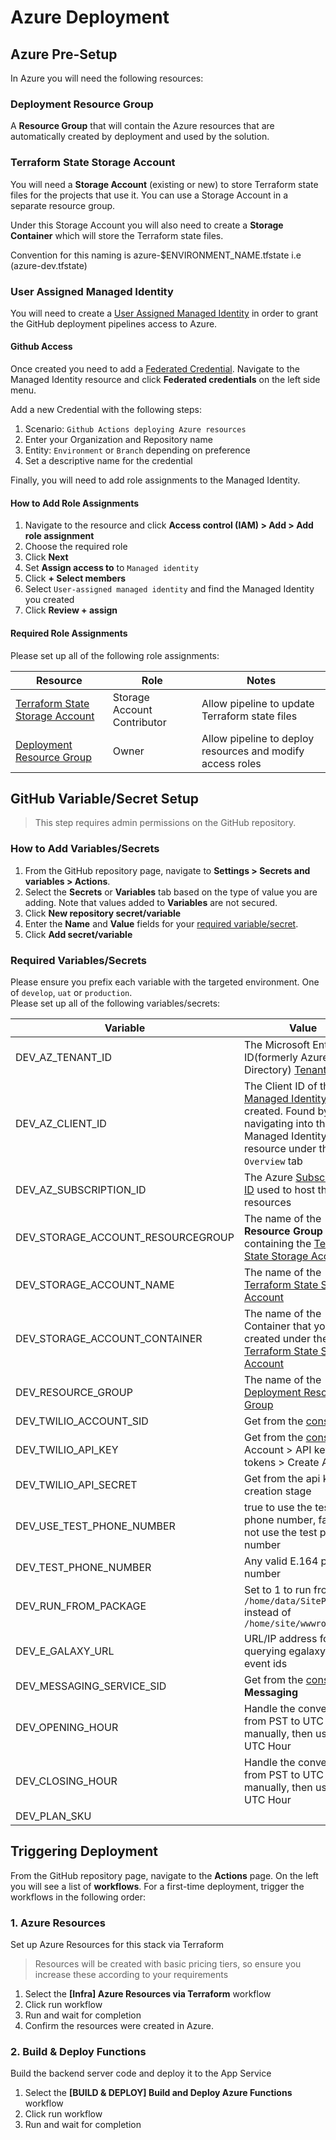 # Azure Deployment

## Azure Pre-Setup

In Azure you will need the following resources:

### Deployment Resource Group

A **Resource Group** that will contain the Azure resources that are automatically created by deployment and used by the solution.

### Terraform State Storage Account

You will need a **Storage Account** (existing or new) to store Terraform state files for the projects that use it.
You can use a Storage Account in a separate resource group.

Under this Storage Account you will also need to create a **Storage Container** which will store the Terraform state files.

Convention for this naming is azure-$ENVIRONMENT_NAME.tfstate i.e (azure-dev.tfstate)

### User Assigned Managed Identity

You will need to create a [User Assigned Managed Identity](https://learn.microsoft.com/en-us/azure/active-directory/managed-identities-azure-resources/how-manage-user-assigned-managed-identities)
in order to grant the GitHub deployment pipelines access to Azure.

#### Github Access

Once created you need to add a [Federated Credential](https://learn.microsoft.com/en-us/azure/active-directory/workload-identities/workload-identity-federation-create-trust-user-assigned-managed-identity).
Navigate to the Managed Identity resource and click **Federated credentials** on the left side menu.

Add a new Credential with the following steps:

1. Scenario: `Github Actions deploying Azure resources`
2. Enter your Organization and Repository name
3. Entity: `Environment` or `Branch` depending on preference
4. Set a descriptive name for the credential

Finally, you will need to add role assignments to the Managed Identity.

#### How to Add Role Assignments

1. Navigate to the resource and click **Access control (IAM) > Add > Add role assignment**
2. Choose the required role
3. Click **Next**
4. Set **Assign access to** to `Managed identity`
5. Click **+ Select members**
6. Select `User-assigned managed identity` and find the Managed Identity you created
7. Click **Review + assign**

#### Required Role Assignments

Please set up all of the following role assignments:

| Resource                                                            | Role                        | Notes                                                      |
| ------------------------------------------------------------------- | --------------------------- | ---------------------------------------------------------- |
| [Terraform State Storage Account](#terraform-state-storage-account) | Storage Account Contributor | Allow pipeline to update Terraform state files             |
| [Deployment Resource Group](#deployment-resource-group)             | Owner                       | Allow pipeline to deploy resources and modify access roles |

## GitHub Variable/Secret Setup

> This step requires admin permissions on the GitHub repository.

### How to Add Variables/Secrets

1. From the GitHub repository page, navigate to **Settings > Secrets and variables > Actions**.
2. Select the **Secrets** or **Variables** tab based on the type of value you are adding. Note that values added to **Variables** are not secured.
3. Click **New repository secret/variable**
4. Enter the **Name** and **Value** fields for your [required variable/secret](#required-variablessecrets).
5. Click **Add secret/variable**

### Required Variables/Secrets

Please ensure you prefix each variable with the targeted environment. One of `develop`, `uat` or `production`.  
Please set up all of the following variables/secrets:

| Variable | Value |
|---|---|
| DEV_AZ_TENANT_ID | The Microsoft Entra ID(formerly Azure Active Directory) [Tenant ID](https://learn.microsoft.com/en-us/azure/azure-portal/get-subscription-tenant-id) | No |
| DEV_AZ_CLIENT_ID | The Client ID of the [Managed Identity](#user-assigned-managed-identity) you created. Found by navigating into the Managed Identity resource under the `Overview` tab | No |
| DEV_AZ_SUBSCRIPTION_ID | The Azure [Subscription ID](https://learn.microsoft.com/en-us/azure/azure-portal/get-subscription-tenant-id) used to host the resources | No |
| DEV_STORAGE_ACCOUNT_RESOURCEGROUP | The name of the **Resource Group** containing the [Terraform State Storage Account](#terraform-state-storage-account) | No |
| DEV_STORAGE_ACCOUNT_NAME | The name of the [Terraform State Storage Account](#terraform-state-storage-account) | No |
| DEV_STORAGE_ACCOUNT_CONTAINER | The name of the Container that you created under the [Terraform State Storage Account](#terraform-state-storage-account) | No |
| DEV_RESOURCE_GROUP | The name of the [Deployment Resource Group](#deployment-resource-group) | No |
| DEV_TWILIO_ACCOUNT_SID | Get from the [console](https://console.twilio.com/) |
| DEV_TWILIO_API_KEY | Get from the [console](https://console.twilio.com/) in Account > API keys & tokens > Create API key|
| DEV_TWILIO_API_SECRET | Get from the api key creation stage |
| DEV_USE_TEST_PHONE_NUMBER | true to use the test phone number, false to not use the test phone number |
| DEV_TEST_PHONE_NUMBER | Any valid E.164 phone number |
| DEV_RUN_FROM_PACKAGE | Set to 1 to run from `/home/data/SitePackages` instead of `/home/site/wwwroot` |
| DEV_E_GALAXY_URL | URL/IP address for querying egalaxy on event ids |
| DEV_MESSAGING_SERVICE_SID | Get from the [console](https://console.twilio.com/) in **Messaging** |
| DEV_OPENING_HOUR | Handle the conversion from PST to UTC manually, then use the UTC Hour |
| DEV_CLOSING_HOUR | Handle the conversion from PST to UTC manually, then use the UTC Hour | 
| DEV_PLAN_SKU | 

## Triggering Deployment

From the GitHub repository page, navigate to the **Actions** page. On the left you will see a list of **workflows**. For a first-time deployment, trigger the workflows in the following order:

### 1. Azure Resources

Set up Azure Resources for this stack via Terraform

> Resources will be created with basic pricing tiers, so ensure you increase these according to your requirements

1. Select the **[Infra] Azure Resources via Terraform** workflow
2. Click run workflow
3. Run and wait for completion
4. Confirm the resources were created in Azure.

### 2. Build & Deploy Functions

Build the backend server code and deploy it to the App Service

1. Select the **[BUILD & DEPLOY] Build and Deploy Azure Functions** workflow
2. Click run workflow
3. Run and wait for completion